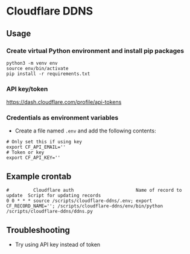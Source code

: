 # Cloudflare DDNS
## Usage
### Create virtual Python environment and install pip packages
```
python3 -m venv env
source env/bin/activate
pip install -r requirements.txt
```
### API key/token
https://dash.cloudflare.com/profile/api-tokens
### Credentials as environment variables
* Create a file named `.env` and add the following contents:
```
# Only set this if using key
export CF_API_EMAIL=''
# Token or key
export CF_API_KEY=''
```
## Example crontab
```
#         Cloudflare auth                       Name of record to update  Script for updating records
0 0 * * * source /scripts/cloudflare-ddns/.env; export CF_RECORD_NAME=''; /scripts/cloudflare-ddns/env/bin/python /scripts/cloudflare-ddns/ddns.py
```
## Troubleshooting
* Try using API key instead of token
